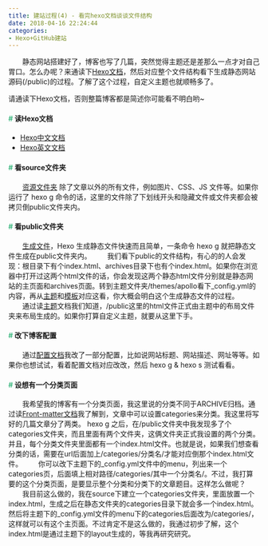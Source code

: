 ```yaml
---
title: 建站过程(4) - 看完hexo文档谈谈文件结构
date: 2018-04-16 22:24:44
categories: 
- Hexo+GitHub建站
---
```


　　静态网站搭建好了，博客也写了几篇，突然觉得主题还是差那么一点才对自己胃口。怎么办呢？来通读下[Hexo文档](https://hexo.io/zh-cn/docs/)，然后对应整个文件结构看下生成静态网站源码(/public)的过程。了解了这个过程，自定义主题也就顺畅多了。

<!--more-->

<div class="tip">
请通读下Hexo文档，否则整篇博客都是简述你可能看不明白哟~
</div>


#### <font color="#42B983">#</font> 读Hexo文档

- [Hexo中文文档](https://hexo.io/zh-cn/docs/)
- [Hexo英文文档](https://hexo.io/docs/)

#### <font color="#42B983">#</font> 看source文件夹

　　[资源文件夹](https://hexo.io/zh-cn/docs/asset-folders.html) 除了文章以外的所有文件，例如图片、CSS、JS 文件等。如果你运行了 hexo g 命令的话，这里的文件除了下划线开头和隐藏文件或文件夹都会被拷贝倒public文件夹内。


#### <font color="#42B983">#</font> 看public文件夹

　　[生成文件](https://hexo.io/zh-cn/docs/generating.html)，Hexo 生成静态文件快速而且简单，一条命令 hexo g 就把静态文件生成在public文件夹内。
　　我们看下public的文件结构，有心的的人会发现：根目录下有个index.html、archives目录下也有个index.html。如果你在浏览器中打开过这两个html文件的话，你会发现这两个静态html文件分别就是静态网站的主页面和archives页面。转到主题文件夹/themes/apollo看下_config.yml的内容，再从[主题](https://hexo.io/zh-cn/docs/themes.html)和[模板](https://hexo.io/zh-cn/docs/templates.html)对应这看，你大概会明白这个生成静态文件的过程。
　　通过读[主题](https://hexo.io/zh-cn/docs/themes.html)文档我们知道，/public这里的html文件正式由主题中的布局文件夹来布局生成的。如果你打算自定义主题，就要从这里下手。

#### <font color="#42B983">#</font> 改下博客配置

　　通过[配置文档](https://hexo.io/zh-cn/docs/configuration.html)我改了一部分配置，比如说网站标题、网站描述、网址等等。如果你也想试试，看着配置文档对应改改，然后 hexo g & hexo s 测试看看。

#### <font color="#42B983">#</font> 设想有一个分类页面

　　我希望我的博客有一个分类页面，我这里说的分类不同于ARCHIVE归档。通过读[Front-matter文档](https://hexo.io/zh-cn/docs/front-matter.html)我了解到，文章中可以设置categories来分类。我这里将写好的几篇文章分了两类。 hexo g 之后，在/public文件夹中我发现多了个categories文件夹，而且里面有两个文件夹，这俩文件夹正式我设置的两个分类。并且，每个分类文件夹里面都有一个index.html文件。也就是说，如果我们想查看分类的话，需要在url后面加上/categories/分类名/才能对应倒那个index.html文件。
　　你可以改下主题下的_config.yml文件中的menu，列出来一个categories页，后面填上相对路径/categories/其中一个分类名/。不过，我打算要的这个分类页面，是要显示整个分类和分类下的文章题目。这样怎么做呢？
　　我目前这么做的，我在source下建立一个categories文件夹，里面放置一个index.html，生成之后在静态文件夹的categories目录下就会多一个index.html。然后将主题下的_config.yml文件的menu下的categories后面改为/categories/，这样就可以有这个主页面。不过肯定不是这么做的，我通过初步了解，这个index.html是通过主题下的layout生成的，等我再研究研究。